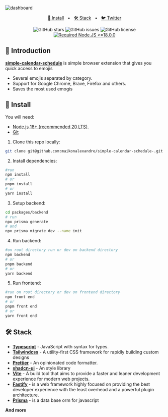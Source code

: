 ![dashboard](https://github.com/maikonalexandre/simple-calendar-schedule-/assets/86725282/a1e9da88-23ec-45cd-ad8f-04f90c8bd745)

<div align="center">
<p></p>

<a href="#-install">📌 Install</a>
<span>&nbsp;&nbsp;•&nbsp;&nbsp;</span>
<a href="#-stack">🛠️ Stack</a>
<span>&nbsp;&nbsp;•&nbsp;&nbsp;</span>
<a href="https://twitter.com/maikonalx">🐦 Twitter</a>

![GitHub stars](https://img.shields.io/github/stars/maikonalexandre/simple-calendar-schedule-)
![GitHub issues](https://img.shields.io/github/issues/maikonalexandre/simple-calendar-schedule-)
![GitHub license](https://img.shields.io/github/license/maikonalexandre/simple-calendar-schedule-)
[![Required Node.JS >=18.0.0](https://img.shields.io/static/v1?label=node&message=%20%3E=18.0.0&logo=node.js&color=3f893e)](https://nodejs.org/about/releases)

</div>

## 👋 Introduction

[**simple-calendar-schedule**]() is simple browser extension that gives you quick access to emojis

- Several emojis separated by category.
- Support for Google Chrome, Brave, Firefox and others.
- Saves the most used emogis

## 📌 Install

You will need:

- [Node.js 18+ (recommended 20 LTS)](https://nodejs.org/en/).
- [Git](https://git-scm.com/)

1. Clone this repo locally:

```bash
git clone git@github.com:maikonalexandre/simple-calendar-schedule-.git
```

2. Install dependencies:

```bash
#run
npm install
# or
pnpm install
# or
yarn install
```

3. Setup backend:

```bash
cd packages/backend
# run 
npx prisma generate
# and
npx prisma migrate dev --name init
```

4. Run backend:

```bash
#on root directory run or dev on backend directory
npm backend
# or
pnpm backend
# or
yarn backend
```

5. Run frontend:

```bash
#run on root directory or dev on frontend directory
npm front end
# or
pnpm front end
# or
yarn front end
```



## 🛠️ Stack
- [**Typescript**](https://www.typescriptlang.org/) - JavaScript with syntax for types.
- [**Tailwindcss**](https://tailwindcss.com/) - A utility-first CSS framework for rapidly building custom designs
- [**Prettier**](https://prettier.io/) - An opinionated code formatter.
- [**shadcn-ui**](https://ui.shadcn.com/) - An style library
- [**Vite**](https://vitejs.dev/) - A build tool that aims to provide a faster and leaner development experience for modern web projects.
- [**Fastify**](https://vitejs.dev/) - is a web framework highly focused on providing the best developer experience with the least overhead and a powerful plugin architecture.
- [**Prisma**](https://vitejs.dev/) - is a data base orm for javascript

**And more**




